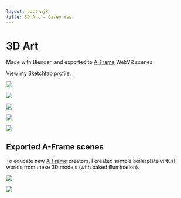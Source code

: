 ```yaml
---
layout: post.njk
title: 3D Art - Casey Yee
---
```


# 3D Art

Made with Blender, and exported to [A-Frame](https://aframe.io/) WebVR scenes.

<a class="bordered" href="https://sketchfab.com/whoyee">View my Sketchfab profile.</a>

![](/img/3d/blender1.png)

![](/img/3d/blender2.png)

![](/img/3d/blender3.png)

![](/img/3d/blender4.png)

![](/img/3d/blender5.png)

## Exported A-Frame scenes

To educate new [A-Frame](https://aframe.io/) creators, I created sample boilerplate virtual worlds from these 3D models (with baked illumination).

![](/img/3d/aframe-1.png)

<!-- ![](/img/3d/aframe-2.png) -->

![](/img/3d/aframe-3.png)
